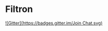 # Filtron
[![Gitter](https://badges.gitter.im/Join Chat.svg)](https://gitter.im/jakehawken/Filtron?utm_source=badge&utm_medium=badge&utm_campaign=pr-badge&utm_content=badge)
